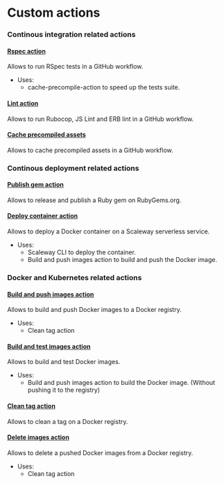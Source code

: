 # Custom actions

### Continous integration related actions
#### [Rspec action](https://github.com/OpenSourcePolitics/rspec-action)
Allows to run RSpec tests in a GitHub workflow.
- Uses:
  - cache-precompile-action to speed up the tests suite.

#### [Lint action](https://github.com/OpenSourcePolitics/lint-action)
Allows to run Rubocop, JS Lint and ERB lint in a GitHub workflow.

#### [Cache precompiled assets](https://github.com/OpenSourcePolitics/cache-precompile-action)
Allows to cache precompiled assets in a GitHub workflow.

### Continous deployment related actions
#### [Publish gem action](https://github.com/OpenSourcePolitics/publish-gem-action)
Allows to release and publish a Ruby gem on RubyGems.org.

#### [Deploy container action](https://github.com/OpenSourcePolitics/deploy-container-action)
Allows to deploy a Docker container on a Scaleway serverless service.
- Uses:
  - Scaleway CLI to deploy the container.
  - Build and push images action to build and push the Docker image.

### Docker and Kubernetes related actions
#### [Build and push images action](https://github.com/OpenSourcePolitics/build-and-push-images-action)
Allows to build and push Docker images to a Docker registry.
- Uses:
  - Clean tag action

#### [Build and test images action](https://github.com/OpenSourcePolitics/build-and-test-images-action)
Allows to build and test Docker images.
- Uses:
  - Build and push images action to build the Docker image. (Without pushing it to the registry)

#### [Clean tag action](https://github.com/OpenSourcePolitics/clean-tag-action)
Allows to clean a tag on a Docker registry.

#### [Delete images action](https://github.com/OpenSourcePolitics/delete-images-action)
Allows to delete a pushed Docker images from a Docker registry.
- Uses:
  - Clean tag action
